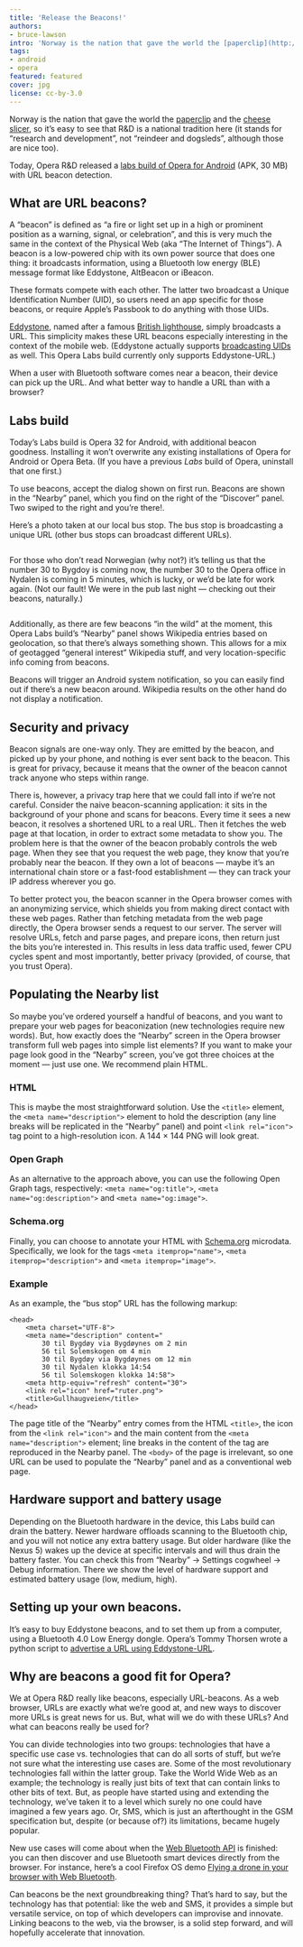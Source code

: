 ```yaml
---
title: 'Release the Beacons!'
authors:
- bruce-lawson
intro: 'Norway is the nation that gave the world the [paperclip](http://inventors.about.com/library/inventors/blpaperclip.htm) and the [cheese slicer](http://inventors.about.com/od/famousinventions/fl/Who-Invented-the-Cheese-Slicer.htm), so it’s easy to see that R&D is a national tradition here. Today, Opera R&D released a labs build of Opera for Android with URL beacon detection.'
tags:
- android
- opera
featured: featured
cover: jpg
license: cc-by-3.0
---
```


Norway is the nation that gave the world the [paperclip](http://inventors.about.com/library/inventors/blpaperclip.htm) and the [cheese slicer](http://inventors.about.com/od/famousinventions/fl/Who-Invented-the-Cheese-Slicer.htm), so it’s easy to see that R&D is a national tradition here (it stands for “research and development”, not “reindeer and dogsleds”, although those are nice too).

Today, Opera R&D released a [labs build of Opera for Android](http://www.opera.com/download/get/?partner=www&product=android&level=Developer) (APK, 30 MB) with URL beacon detection.

## What are URL beacons?

A “beacon” is defined as “a fire or light set up in a high or prominent position as a warning, signal, or celebration”, and this is very much the same in the context of the Physical Web (aka “The Internet of Things”). A beacon is a low-powered chip with its own power source that does one thing: it broadcasts information, using a Bluetooth low energy (BLE) message format like Eddystone, AltBeacon or iBeacon.

These formats compete with each other. The latter two broadcast a Unique Identification Number (UID), so users need an app specific for those beacons, or require Apple’s Passbook to do anything with those UIDs.

[Eddystone](https://github.com/google/eddystone), named after a famous [British lighthouse](https://en.wikipedia.org/wiki/Eddystone_Lighthouse), simply broadcasts a URL. This simplicity makes these URL beacons especially interesting in the context of the mobile web. (Eddystone actually supports [broadcasting UIDs](https://github.com/google/eddystone) as well. This Opera Labs build currently only supports Eddystone-URL.)

When a user with Bluetooth software comes near a beacon, their device can pick up the URL. And what better way to handle a URL than with a browser?

## Labs build

Today’s Labs build is Opera 32 for Android, with additional beacon goodness. Installing it won’t overwrite any existing installations of Opera for Android or Opera Beta. (If you have a previous _Labs_ build of Opera, uninstall that one first.)

To use beacons, accept the dialog shown on first run. Beacons are shown in the “Nearby” panel, which you find on the right of the “Discover” panel. Two swiped to the right and you’re there!.

Here’s a photo taken at our local bus stop. The bus stop is broadcasting a unique URL (other bus stops can broadcast different URLs).

<figure block="figure">
	<img elem="media" src="{{ page.id }}/bus-stop.jpg" alt="">
</figure>

For those who don’t read Norwegian (why not?) it’s telling us that the number 30 to Bygdoy is coming now, the number 30 to the Opera office in Nydalen is coming in 5 minutes, which is lucky, or we’d be late for work again. (Not our fault! We were in the pub last night — checking out their beacons, naturally.)

<figure block="figure">
	<img elem="media" src="{{ page.id }}/others.jpg" alt="">
</figure>

Additionally, as there are few beacons “in the wild” at the moment, this Opera Labs build’s “Nearby” panel shows Wikipedia entries based on geolocation, so that there’s always something shown. This allows for a mix of geotagged “general interest” Wikipedia stuff, and very location-specific info coming from beacons.

Beacons will trigger an Android system notification, so you can easily find out if there’s a new beacon around. Wikipedia results on the other hand do not display a notification.

## Security and privacy

Beacon signals are one-way only. They are emitted by the beacon, and picked up by your phone, and nothing is ever sent back to the beacon. This is great for privacy, because it means that the owner of the beacon cannot track anyone who steps within range.

There is, however, a privacy trap here that we could fall into if we’re not careful. Consider the naive beacon-scanning application: it sits in the background of your phone and scans for beacons. Every time it sees a new beacon, it resolves a shortened URL to a real URL. Then it fetches the web page at that location, in order to extract some metadata to show you. The problem here is that the owner of the beacon probably controls the web page. When they see that you request the web page, they know that you’re probably near the beacon. If they own a lot of beacons — maybe it’s an international chain store or a fast-food establishment — they can track your IP address wherever you go.

To better protect you, the beacon scanner in the Opera browser comes with an anonymizing service, which shields you from making direct contact with these web pages. Rather than fetching metadata from the web page directly, the Opera browser sends a request to our server. The server will resolve URLs, fetch and parse pages, and prepare icons, then return just the bits you’re interested in. This results in less data traffic used, fewer CPU cycles spent and most importantly, better privacy (provided, of course, that you trust Opera).

## Populating the Nearby list

So maybe you’ve ordered yourself a handful of beacons, and you want to prepare your web pages for beaconization (new technologies require new words). But, how exactly does the “Nearby” screen in the Opera browser transform full web pages into simple list elements? If you want to make your page look good in the “Nearby” screen, you’ve got three choices at the moment — just use one. We recommend plain HTML.

### HTML

This is maybe the most straightforward solution. Use the `<title>` element, the `<meta name="description">` element to hold the description (any line breaks will be replicated in the “Nearby” panel) and point `<link rel="icon">` tag point to a high-resolution icon. A 144 × 144 PNG will look great.

### Open Graph

As an alternative to the approach above, you can use the following Open Graph tags, respectively: `<meta name="og:title">`, `<meta name="og:description">` and `<meta name="og:image">`.

### Schema.org

Finally, you can choose to annotate your HTML with [Schema.org](http://schema.org/) microdata. Specifically, we look for the tags `<meta itemprop="name">`, `<meta itemprop="description">` and `<meta itemprop="image">`.

### Example

As an example, the “bus stop” URL has the following markup:

	<head>
		<meta charset="UTF-8">
		<meta name="description" content="
			30 til Bygdøy via Bygdøynes om 2 min
			56 til Solemskogen om 4 min
			30 til Bygdøy via Bygdøynes om 12 min
			30 til Nydalen klokka 14:54
			56 til Solemskogen klokka 14:58">
		<meta http-equiv="refresh" content="30">
		<link rel="icon" href="ruter.png">
		<title>Gullhaugveien</title>
	</head>

The page title of the “Nearby” entry comes from the HTML `<title>`, the icon from the `<link rel="icon">` and the main content from the `<meta name="description">` element; line breaks in the content of the tag are reproduced in the Nearby panel. The `<body>` of the page is irrelevant, so one URL can be used to populate the “Nearby” panel and as a conventional web page.

## Hardware support and battery usage

Depending on the Bluetooth hardware in the device, this Labs build can drain the battery. Newer hardware offloads scanning to the Bluetooth chip, and you will not notice any extra battery usage. But older hardware (like the Nexus 5) wakes up the device at specific intervals and will thus drain the battery faster. You can check this from “Nearby” → Settings cogwheel → Debug information. There we show the level of hardware support and estimated battery usage (low, medium, high).

## Setting up your own beacons.

It’s easy to buy Eddystone beacons, and to set them up from a computer, using a Bluetooth 4.0 Low Energy dongle. Opera’s Tommy Thorsen wrote a python script to [advertise a URL using Eddystone-URL](https://github.com/google/eddystone/tree/master/eddystone-url/implementations/linux-url-advertiser).

## Why are beacons a good fit for Opera?

We at Opera R&D really like beacons, especially URL-beacons. As a web browser, URLs are exactly what we’re good at, and new ways to discover more URLs is great news for us. But, what will we do with these URLs? And what can beacons really be used for?

You can divide technologies into two groups: technologies that have a specific use case vs. technologies that can do all sorts of stuff, but we’re not sure what the interesting use cases are. Some of the most revolutionary technologies fall within the latter group. Take the World Wide Web as an example; the technology is really just bits of text that can contain links to other bits of text. But, as people have started using and extending the technology, we’ve taken it to a level which surely no one could have imagined a few years ago. Or, SMS, which is just an afterthought in the GSM specification but, despite (or because of?) its limitations, became hugely popular.

New use cases will come about when the [Web Bluetooth API](https://webbluetoothcg.github.io/web-bluetooth/) is finished: you can then discover and use Bluetooth smart devices directly from the browser. For instance, here’s a cool Firefox OS demo [Flying a drone in your browser with Web Bluetooth](https://hacks.mozilla.org/2015/08/flying-a-drone-in-your-browser-with-webbluetooth/).

Can beacons be the next groundbreaking thing? That’s hard to say, but the technology has that potential: like the web and SMS, it provides a simple but versatile service, on top of which developers can improvise and innovate. Linking beacons to the web, via the browser, is a solid step forward, and will hopefully accelerate that innovation.
